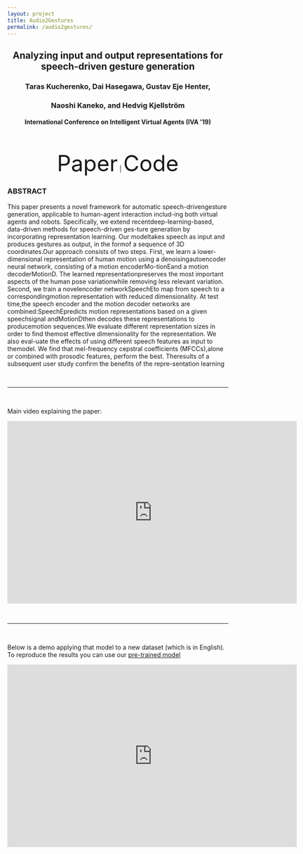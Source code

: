```yaml
---
layout: project
title: Audio2Gestures
permalink: /audio2gestures/
---
```



<p align="center">
  <header>
  <h2> Analyzing input and output representations for speech-driven gesture generation </h2>
  <h3> Taras  Kucherenko,  Dai  Hasegawa, Gustav  Eje  Henter, </h3>
  <h3> Naoshi  Kaneko, and Hedvig Kjellström </h3>
  <h4> International Conference on Intelligent Virtual Agents (IVA '19) </h4>
  </header>
</p>

<p align="center">
 <a href="https://www.researchgate.net/publication/331645229_Analyzing_Input_and_Output_Representations_for_Speech-Driven_Gesture_Generation" style="font-size: 50px; text-decoration: none">Paper</a>    |
 <a href="https://github.com/GestureGeneration/Speech_driven_gesture_generation_with_autoencoder" style="font-size: 50px; text-decoration: none">Code</a>   
</p>


### ABSTRACT
This paper presents a novel framework for automatic speech-drivengesture generation, applicable to human-agent interaction includ-ing both virtual agents and robots. Specifically, we extend recentdeep-learning-based, data-driven methods for speech-driven ges-ture generation by incorporating representation learning. Our modeltakes speech as input and produces gestures as output, in the formof a sequence of 3D coordinates.Our approach consists of two steps. First, we learn a lower-dimensional representation of human motion using a denoisingautoencoder neural network, consisting of a motion encoderMo-tionEand a motion decoderMotionD. The learned representationpreserves the most important aspects of the human pose variationwhile removing less relevant variation. Second, we train a novelencoder networkSpeechEto map from speech to a correspondingmotion representation with reduced dimensionality. At test time,the speech encoder and the motion decoder networks are combined:SpeechEpredicts motion representations based on a given speechsignal andMotionDthen decodes these representations to producemotion sequences.We evaluate different representation sizes in order to find themost effective dimensionality for the representation. We also eval-uate the effects of using different speech features as input to themodel. We find that mel-frequency cepstral coefficients (MFCCs),alone or combined with prosodic features, perform the best. Theresults of a subsequent user study confirm the benefits of the repre-sentation learning

&nbsp;

***
&nbsp;

Main video explaining the paper:

<iframe width="660" height="415" src="https://www.youtube.com/embed/Iv7UBe92zrw" frameborder="0" allow="accelerometer; autoplay; encrypted-media; gyroscope; picture-in-picture" allowfullscreen></iframe>

&nbsp;

***
&nbsp;

Below is a demo applying that model to a new dataset (which is in English).
To reproduce the results you can use our [pre-trained model](https://github.com/Svito-zar/speech-driven-hand-gesture-generation-demo)

<iframe width="660" height="415" src="https://youtube.com/embed/tQLVyTVtsSU" frameborder="0" allow="accelerometer; autoplay; encrypted-media; gyroscope; picture-in-picture" allowfullscreen></iframe>

